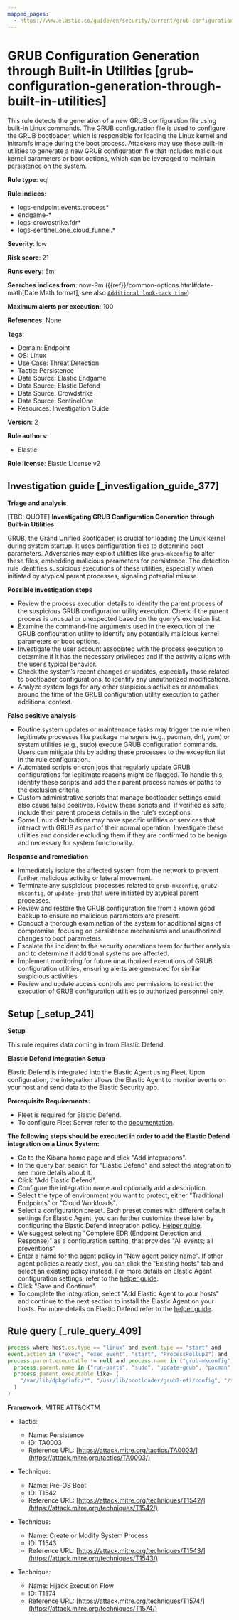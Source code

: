 ```yaml
---
mapped_pages:
  - https://www.elastic.co/guide/en/security/current/grub-configuration-generation-through-built-in-utilities.html
---
```


# GRUB Configuration Generation through Built-in Utilities [grub-configuration-generation-through-built-in-utilities]

This rule detects the generation of a new GRUB configuration file using built-in Linux commands. The GRUB configuration file is used to configure the GRUB bootloader, which is responsible for loading the Linux kernel and initramfs image during the boot process. Attackers may use these built-in utilities to generate a new GRUB configuration file that includes malicious kernel parameters or boot options, which can be leveraged to maintain persistence on the system.

**Rule type**: eql

**Rule indices**:

* logs-endpoint.events.process*
* endgame-*
* logs-crowdstrike.fdr*
* logs-sentinel_one_cloud_funnel.*

**Severity**: low

**Risk score**: 21

**Runs every**: 5m

**Searches indices from**: now-9m ({{ref}}/common-options.html#date-math[Date Math format], see also [`Additional look-back time`](docs-content://solutions/security/detect-and-alert/create-detection-rule.md#rule-schedule))

**Maximum alerts per execution**: 100

**References**: None

**Tags**:

* Domain: Endpoint
* OS: Linux
* Use Case: Threat Detection
* Tactic: Persistence
* Data Source: Elastic Endgame
* Data Source: Elastic Defend
* Data Source: Crowdstrike
* Data Source: SentinelOne
* Resources: Investigation Guide

**Version**: 2

**Rule authors**:

* Elastic

**Rule license**: Elastic License v2

## Investigation guide [_investigation_guide_377]

**Triage and analysis**

[TBC: QUOTE]
**Investigating GRUB Configuration Generation through Built-in Utilities**

GRUB, the Grand Unified Bootloader, is crucial for loading the Linux kernel during system startup. It uses configuration files to determine boot parameters. Adversaries may exploit utilities like `grub-mkconfig` to alter these files, embedding malicious parameters for persistence. The detection rule identifies suspicious executions of these utilities, especially when initiated by atypical parent processes, signaling potential misuse.

**Possible investigation steps**

* Review the process execution details to identify the parent process of the suspicious GRUB configuration utility execution. Check if the parent process is unusual or unexpected based on the query’s exclusion list.
* Examine the command-line arguments used in the execution of the GRUB configuration utility to identify any potentially malicious kernel parameters or boot options.
* Investigate the user account associated with the process execution to determine if it has the necessary privileges and if the activity aligns with the user’s typical behavior.
* Check the system’s recent changes or updates, especially those related to bootloader configurations, to identify any unauthorized modifications.
* Analyze system logs for any other suspicious activities or anomalies around the time of the GRUB configuration utility execution to gather additional context.

**False positive analysis**

* Routine system updates or maintenance tasks may trigger the rule when legitimate processes like package managers (e.g., pacman, dnf, yum) or system utilities (e.g., sudo) execute GRUB configuration commands. Users can mitigate this by adding these processes to the exception list in the rule configuration.
* Automated scripts or cron jobs that regularly update GRUB configurations for legitimate reasons might be flagged. To handle this, identify these scripts and add their parent process names or paths to the exclusion criteria.
* Custom administrative scripts that manage bootloader settings could also cause false positives. Review these scripts and, if verified as safe, include their parent process details in the rule’s exceptions.
* Some Linux distributions may have specific utilities or services that interact with GRUB as part of their normal operation. Investigate these utilities and consider excluding them if they are confirmed to be benign and necessary for system functionality.

**Response and remediation**

* Immediately isolate the affected system from the network to prevent further malicious activity or lateral movement.
* Terminate any suspicious processes related to `grub-mkconfig`, `grub2-mkconfig`, or `update-grub` that were initiated by atypical parent processes.
* Review and restore the GRUB configuration file from a known good backup to ensure no malicious parameters are present.
* Conduct a thorough examination of the system for additional signs of compromise, focusing on persistence mechanisms and unauthorized changes to boot parameters.
* Escalate the incident to the security operations team for further analysis and to determine if additional systems are affected.
* Implement monitoring for future unauthorized executions of GRUB configuration utilities, ensuring alerts are generated for similar suspicious activities.
* Review and update access controls and permissions to restrict the execution of GRUB configuration utilities to authorized personnel only.


## Setup [_setup_241]

**Setup**

This rule requires data coming in from Elastic Defend.

**Elastic Defend Integration Setup**

Elastic Defend is integrated into the Elastic Agent using Fleet. Upon configuration, the integration allows the Elastic Agent to monitor events on your host and send data to the Elastic Security app.

**Prerequisite Requirements:**

* Fleet is required for Elastic Defend.
* To configure Fleet Server refer to the [documentation](docs-content://reference/ingestion-tools/fleet/fleet-server.md).

**The following steps should be executed in order to add the Elastic Defend integration on a Linux System:**

* Go to the Kibana home page and click "Add integrations".
* In the query bar, search for "Elastic Defend" and select the integration to see more details about it.
* Click "Add Elastic Defend".
* Configure the integration name and optionally add a description.
* Select the type of environment you want to protect, either "Traditional Endpoints" or "Cloud Workloads".
* Select a configuration preset. Each preset comes with different default settings for Elastic Agent, you can further customize these later by configuring the Elastic Defend integration policy. [Helper guide](docs-content://solutions/security/configure-elastic-defend/configure-an-integration-policy-for-elastic-defend.md).
* We suggest selecting "Complete EDR (Endpoint Detection and Response)" as a configuration setting, that provides "All events; all preventions"
* Enter a name for the agent policy in "New agent policy name". If other agent policies already exist, you can click the "Existing hosts" tab and select an existing policy instead. For more details on Elastic Agent configuration settings, refer to the [helper guide](docs-content://reference/ingestion-tools/fleet/agent-policy.md).
* Click "Save and Continue".
* To complete the integration, select "Add Elastic Agent to your hosts" and continue to the next section to install the Elastic Agent on your hosts. For more details on Elastic Defend refer to the [helper guide](docs-content://solutions/security/configure-elastic-defend/install-elastic-defend.md).


## Rule query [_rule_query_409]

```js
process where host.os.type == "linux" and event.type == "start" and
event.action in ("exec", "exec_event", "start", "ProcessRollup2") and
process.parent.executable != null and process.name in ("grub-mkconfig", "grub2-mkconfig", "update-grub") and not (
  process.parent.name in ("run-parts", "sudo", "update-grub", "pacman", "dockerd", "dnf", "rpm", "yum") or
  process.parent.executable like~ (
    "/var/lib/dpkg/info/*", "/usr/lib/bootloader/grub2-efi/config", "/tmp/newroot/*", "/usr/lib/kernel/install.d/*"
  )
)
```

**Framework**: MITRE ATT&CKTM

* Tactic:

    * Name: Persistence
    * ID: TA0003
    * Reference URL: [https://attack.mitre.org/tactics/TA0003/](https://attack.mitre.org/tactics/TA0003/)

* Technique:

    * Name: Pre-OS Boot
    * ID: T1542
    * Reference URL: [https://attack.mitre.org/techniques/T1542/](https://attack.mitre.org/techniques/T1542/)

* Technique:

    * Name: Create or Modify System Process
    * ID: T1543
    * Reference URL: [https://attack.mitre.org/techniques/T1543/](https://attack.mitre.org/techniques/T1543/)

* Technique:

    * Name: Hijack Execution Flow
    * ID: T1574
    * Reference URL: [https://attack.mitre.org/techniques/T1574/](https://attack.mitre.org/techniques/T1574/)



